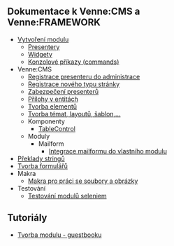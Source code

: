 ## Dokumentace k Venne:CMS a Venne:FRAMEWORK

* [Vytvoření modulu](venne-docs/tree/master/modules/index.md)
	* [Presentery](venne-docs/tree/master/modules/presenters.md)
	* [Widgety](venne-docs/tree/master/modules/widgets.md)
	* [Konzolové příkazy (commands)](venne-docs/tree/master/modules/commands.md)
* Venne:CMS
	* [Registrace presenteru do administrace](venne-docs/tree/master/cms/presenters.md)
	* [Registrace nového typu stránky](venne-docs/tree/master/cms/pageType.md)
	* [Zabezpečení presenterů](venne-docs/tree/master/cms/presenter-protection.md)
	* [Přílohy v entitách](venne-docs/tree/master/cms/attachments.md)
	* [Tvorba elementů](venne-docs/tree/master/cms/elements.md)
	* [Tvorba témat, layoutů, šablon,...](venne-docs/tree/master/cms/themes.md)
	* Komponenty
		* [TableControl](venne-docs/tree/master/cms/components/table.md)
	* Moduly
		* Mailform
			* [Integrace mailformu do vlastního modulu](venne-docs/tree/master/cms/mailform/integration.md)
* [Překlady stringů](venne-docs/tree/master/translator.md)
* [Tvorba formulářů](venne-docs/tree/master/forms.md)
* Makra
	* [Makra pro práci se soubory a obrázky](venne-docs/tree/master/latte/file-macros.md)
* Testování
	* [Testování modulů seleniem](venne-docs/tree/master/tests/selenium.md)

## Tutoriály

* [Tvorba modulu - guestbooku](venne-docs/tree/master/tutorials/guestbook.md)
